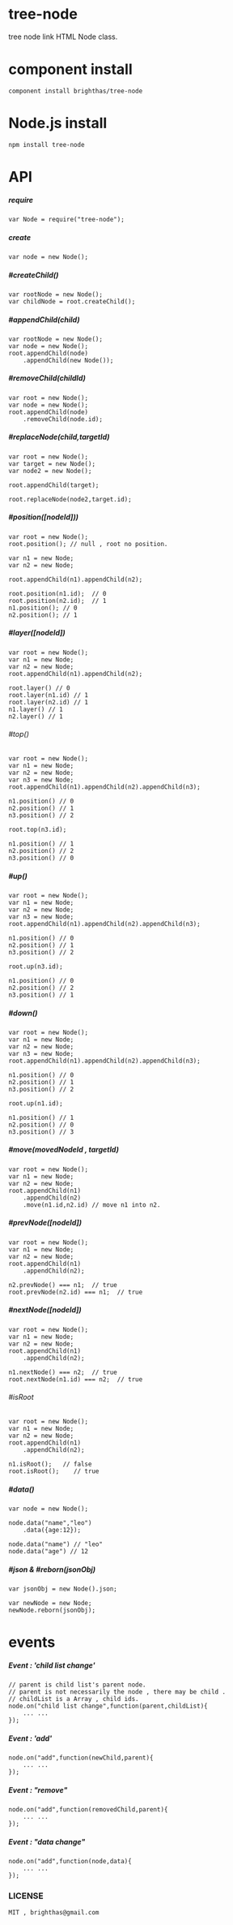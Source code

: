 tree-node
=========

tree node link HTML Node class.


component install
=================

    component install brighthas/tree-node
    
Node.js install
===============
    
    npm install tree-node
    
API
===

##### require

    var Node = require("tree-node");
        
##### create

    var node = new Node();

##### #createChild()        

    var rootNode = new Node();
    var childNode = root.createChild();
        
##### #appendChild(child)     

    var rootNode = new Node();
    var node = new Node();
    root.appendChild(node)
        .appendChild(new Node());
            
##### #removeChild(childId)

    var root = new Node();
    var node = new Node();
    root.appendChild(node)
        .removeChild(node.id);
        
##### #replaceNode(child,targetId)

    var root = new Node();
    var target = new Node();
    var node2 = new Node();
    
    root.appendChild(target);
    
    root.replaceNode(node2,target.id);  

##### #position([nodeId]))

    var root = new Node();
    root.position(); // null , root no position.
    
    var n1 = new Node;
    var n2 = new Node;
    
    root.appendChild(n1).appendChild(n2);
    
    root.position(n1.id);  // 0
    root.position(n2.id);  // 1
    n1.position(); // 0
    n2.position(); // 1
        
##### #layer([nodeId])

    var root = new Node();        
    var n1 = new Node;
    var n2 = new Node;        
    root.appendChild(n1).appendChild(n2);
    
    root.layer() // 0
    root.layer(n1.id) // 1
    root.layer(n2.id) // 1
    n1.layer() // 1
    n2.layer() // 1      
        
###### #top()
 
    var root = new Node();        
    var n1 = new Node;
    var n2 = new Node;   
    var n3 = new Node;
    root.appendChild(n1).appendChild(n2).appendChild(n3);
    
    n1.position() // 0
    n2.position() // 1
    n3.position() // 2
    
    root.top(n3.id);
    
    n1.position() // 1 
    n2.position() // 2
    n3.position() // 0
             
##### #up()        

    var root = new Node();        
    var n1 = new Node;
    var n2 = new Node;   
    var n3 = new Node;
    root.appendChild(n1).appendChild(n2).appendChild(n3);
    
    n1.position() // 0
    n2.position() // 1
    n3.position() // 2
    
    root.up(n3.id);
    
    n1.position() // 0 
    n2.position() // 2
    n3.position() // 1
        
##### #down()

    var root = new Node();        
    var n1 = new Node;
    var n2 = new Node;   
    var n3 = new Node;
    root.appendChild(n1).appendChild(n2).appendChild(n3);
    
    n1.position() // 0
    n2.position() // 1
    n3.position() // 2
    
    root.up(n1.id);
    
    n1.position() // 1
    n2.position() // 0
    n3.position() // 3

##### #move(movedNodeId , targetId)

    var root = new Node(); 
    var n1 = new Node;
    var n2 = new Node;        
    root.appendChild(n1)
        .appendChild(n2)
        .move(n1.id,n2.id) // move n1 into n2.
            
##### #prevNode([nodeId]) 
         
    var root = new Node(); 
    var n1 = new Node;
    var n2 = new Node;        
    root.appendChild(n1)
        .appendChild(n2);
    
    n2.prevNode() === n1;  // true
    root.prevNode(n2.id) === n1;  // true
        
##### #nextNode([nodeId])

    var root = new Node(); 
    var n1 = new Node;
    var n2 = new Node;        
    root.appendChild(n1)
        .appendChild(n2);
        
    n1.nextNode() === n2;  // true
    root.nextNode(n1.id) === n2;  // true

###### #isRoot  

    var root = new Node(); 
    var n1 = new Node;
    var n2 = new Node;        
    root.appendChild(n1)
        .appendChild(n2);
        
    n1.isRoot();   // false
    root.isRoot();    // true
        
##### #data()

    var node = new Node();
    
    node.data("name","leo")
        .data({age:12});
        
    node.data("name") // "leo" 
    node.data("age") // 12
        
##### #json & #reborn(jsonObj)

    var jsonObj = new Node().json;

    var newNode = new Node;
    newNode.reborn(jsonObj);
        
events
=======

##### Event : 'child list change' 

    // parent is child list's parent node.
    // parent is not necessarily the node , there may be child .
    // childList is a Array , child ids.
    node.on("child list change",function(parent,childList){
        ... ...
    });
    
##### Event : 'add'

    node.on("add",function(newChild,parent){
        ... ...
    });

##### Event : "remove"    

    node.on("add",function(removedChild,parent){
        ... ...
    });
        
##### Event : "data change"      
  
    node.on("add",function(node,data){
        ... ...
    });

### LICENSE
    
    MIT , brighthas@gmail.com